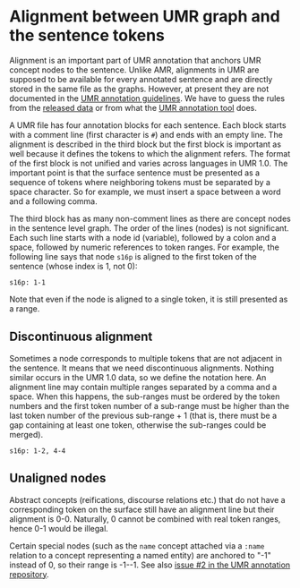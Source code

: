 # Alignment between UMR graph and the sentence tokens

Alignment is an important part of UMR annotation that anchors UMR concept
nodes to the sentence. Unlike AMR, alignments in UMR are supposed to be
available for every annotated sentence and are directly stored in the same
file as the graphs. However, at present they are not documented in the [UMR
annotation
guidelines](https://github.com/umr4nlp/umr-guidelines/blob/master/guidelines.md).
We have to guess the rules from the [released
data](http://hdl.handle.net/11234/1-5198) or from what the [UMR annotation
tool](https://github.com/jinzhao3611/umr-annotation-tool) does.

A UMR file has four annotation blocks for each sentence. Each block starts
with a comment line (first character is `#`) and ends with an empty line. The
alignment is described in the third block but the first block is important as
well because it defines the tokens to which the alignment refers. The format
of the first block is not unified and varies across languages in UMR 1.0. The
important point is that the surface sentence must be presented as a sequence
of tokens where neighboring tokens must be separated by a space character. So
for example, we must insert a space between a word and a following comma.

The third block has as many non-comment lines as there are concept nodes in
the sentence level graph. The order of the lines (nodes) is not significant.
Each such line starts with a node id (variable), followed by a colon and a
space, followed by numeric references to token ranges. For example, the
following line says that node `s16p` is aligned to the first token of the
sentence (whose index is 1, not 0):

```
s16p: 1-1
```

Note that even if the node is aligned to a single token, it is still
presented as a range.

## Discontinuous alignment

Sometimes a node corresponds to multiple tokens that are not adjacent in the
sentence. It means that we need discontinuous alignments. Nothing similar
occurs in the UMR 1.0 data, so we define the notation here. An alignment line
may contain multiple ranges separated by a comma and a space. When this
happens, the sub-ranges must be ordered by the token numbers and the first
token number of a sub-range must be higher than the last token number of the
previous sub-range + 1 (that is, there must be a gap containing at least one
token, otherwise the sub-ranges could be merged).

```
s16p: 1-2, 4-4
```

## Unaligned nodes

Abstract concepts (reifications, discourse relations etc.) that do not have a
corresponding token on the surface still have an alignment line but their
alignment is 0-0. Naturally, 0 cannot be combined with real token ranges,
hence 0-1 would be illegal.

Certain special nodes (such as the `name` concept attached via a `:name`
relation to a concept representing a named entity) are anchored to "-1"
instead of 0, so their range is -1--1. See also [issue #2 in the UMR
annotation repository](https://github.com/cu-clear/UMR-Annotation/issues/2).
